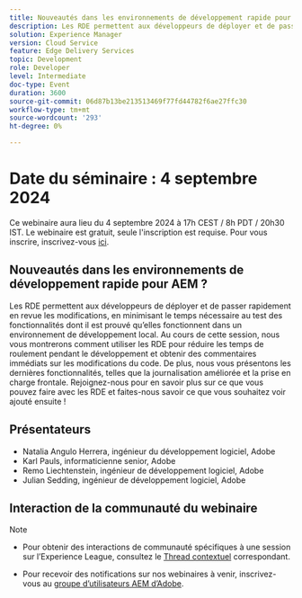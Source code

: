 ```yaml
---
title: Nouveautés dans les environnements de développement rapide pour AEM ?
description: Les RDE permettent aux développeurs de déployer et de passer rapidement en revue les modifications, en minimisant le temps nécessaire au test des fonctionnalités dont il est prouvé qu’elles fonctionnent dans un environnement de développement local. Au cours de cette session, nous vous montrerons comment utiliser les RDE pour réduire les temps de roulement pendant le développement et obtenir des commentaires immédiats sur les modifications du code. De plus, nous vous présentons les dernières fonctionnalités, telles que la journalisation améliorée et la prise en charge frontale. Rejoignez-nous pour en savoir plus sur ce que vous pouvez faire avec les RDE et faites-nous savoir ce que vous souhaitez voir ajouté ensuite !
solution: Experience Manager
version: Cloud Service
feature: Edge Delivery Services
topic: Development
role: Developer
level: Intermediate
doc-type: Event
duration: 3600
source-git-commit: 06d87b13be213513469f77fd44782f6ae27ffc30
workflow-type: tm+mt
source-wordcount: '293'
ht-degree: 0%

---
```


# Date du séminaire : 4 septembre 2024

Ce webinaire aura lieu du 4 septembre 2024 à 17h CEST / 8h PDT / 20h30 IST.
Le webinaire est gratuit, seule l&#39;inscription est requise.
Pour vous inscrire, inscrivez-vous [ici](https://adobe.ly/4cwc5W4).

## Nouveautés dans les environnements de développement rapide pour AEM ?

Les RDE permettent aux développeurs de déployer et de passer rapidement en revue les modifications, en minimisant le temps nécessaire au test des fonctionnalités dont il est prouvé qu’elles fonctionnent dans un environnement de développement local. Au cours de cette session, nous vous montrerons comment utiliser les RDE pour réduire les temps de roulement pendant le développement et obtenir des commentaires immédiats sur les modifications du code. De plus, nous vous présentons les dernières fonctionnalités, telles que la journalisation améliorée et la prise en charge frontale. Rejoignez-nous pour en savoir plus sur ce que vous pouvez faire avec les RDE et faites-nous savoir ce que vous souhaitez voir ajouté ensuite !

## Présentateurs

* Natalia Angulo Herrera, ingénieur du développement logiciel, Adobe
* Karl Pauls, informaticienne senior, Adobe
* Remo Liechtenstein, ingénieur de développement logiciel, Adobe
* Julian Sedding, ingénieur de développement logiciel, Adobe

## Interaction de la communauté du webinaire

>[!NOTE]
>
>* Pour obtenir des interactions de communauté spécifiques à une session sur l’Experience League, consultez le [Thread contextuel](https://adobe.ly/3M8MFTE) correspondant.
>
>* Pour recevoir des notifications sur nos webinaires à venir, inscrivez-vous au [groupe d’utilisateurs AEM d’Adobe](https://aem-augs.adobe.com/).
